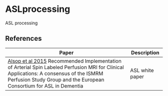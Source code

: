 # ASLprocessing
ASL processing

## References

|Paper | Description |
|-|-|
|[Alsop et al 2015](https://www.ncbi.nlm.nih.gov/pmc/articles/PMC4190138/) Recommended Implementation of Arterial Spin Labeled Perfusion MRI for Clinical Applications: A consensus of the ISMRM Perfusion Study Group and the European Consortium for ASL in Dementia |ASL white paper |
